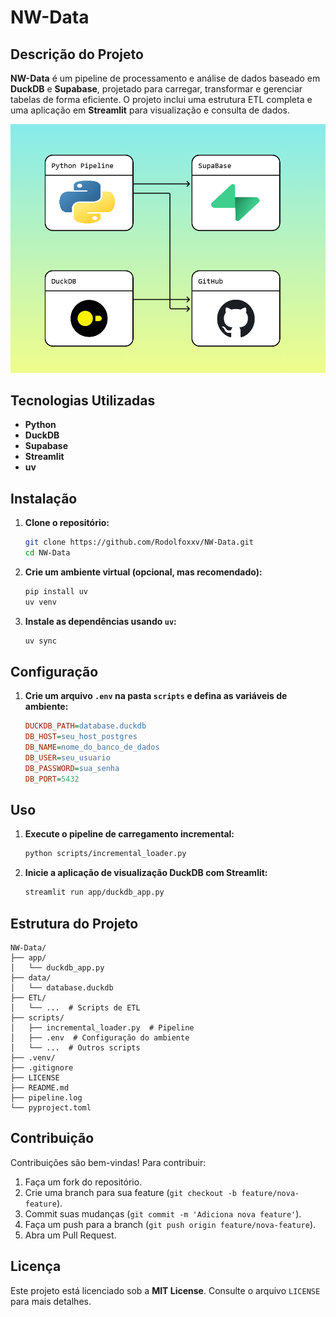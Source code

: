 # NW-Data

## Descrição do Projeto

**NW-Data** é um pipeline de processamento e análise de dados baseado em **DuckDB** e **Supabase**, projetado para carregar, transformar e gerenciar tabelas de forma eficiente. O projeto inclui uma estrutura ETL completa e uma aplicação em **Streamlit** para visualização e consulta de dados.

![Stack](imagens/stack_png.png)

## Tecnologias Utilizadas

- **Python**
- **DuckDB**
- **Supabase**
- **Streamlit**
- **uv**

## Instalação

1. **Clone o repositório:**

   ```bash
   git clone https://github.com/Rodolfoxxv/NW-Data.git
   cd NW-Data
   ```

2. **Crie um ambiente virtual (opcional, mas recomendado):**

   ```bash
   pip install uv
   uv venv
   ```

3. **Instale as dependências usando `uv`:**

   ```bash
   uv sync
   ```

## Configuração

1. **Crie um arquivo `.env` na pasta `scripts` e defina as variáveis de ambiente:**

   ```ini
   DUCKDB_PATH=database.duckdb
   DB_HOST=seu_host_postgres
   DB_NAME=nome_do_banco_de_dados
   DB_USER=seu_usuario
   DB_PASSWORD=sua_senha
   DB_PORT=5432 
   ```

## Uso

1. **Execute o pipeline de carregamento incremental:**

   ```bash
   python scripts/incremental_loader.py
   ```

2. **Inicie a aplicação de visualização DuckDB com Streamlit:**

   ```bash
   streamlit run app/duckdb_app.py
   ```

## Estrutura do Projeto

```text
NW-Data/
├── app/
│   └── duckdb_app.py 
├── data/
│   └── database.duckdb
├── ETL/
│   └── ...  # Scripts de ETL
├── scripts/
│   ├── incremental_loader.py  # Pipeline
│   ├── .env  # Configuração do ambiente
│   └── ...  # Outros scripts
├── .venv/ 
├── .gitignore 
├── LICENSE 
├── README.md
├── pipeline.log 
└── pyproject.toml
```

## Contribuição

Contribuições são bem-vindas! Para contribuir:

1. Faça um fork do repositório.
2. Crie uma branch para sua feature (`git checkout -b feature/nova-feature`).
3. Commit suas mudanças (`git commit -m 'Adiciona nova feature'`).
4. Faça um push para a branch (`git push origin feature/nova-feature`).
5. Abra um Pull Request.

## Licença

Este projeto está licenciado sob a **MIT License**. Consulte o arquivo `LICENSE` para mais detalhes.
